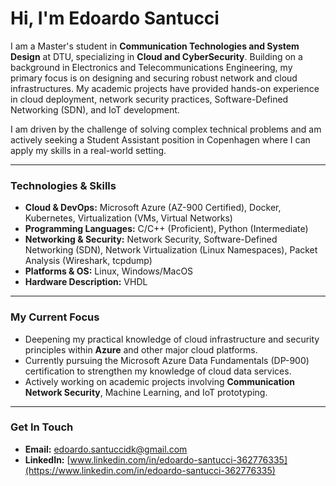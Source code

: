 # Hi, I'm Edoardo Santucci

I am a Master's student in **Communication Technologies and System Design** at DTU, specializing in **Cloud and CyberSecurity**. Building on a background in Electronics and Telecommunications Engineering, my primary focus is on designing and securing robust network and cloud infrastructures. My academic projects have provided hands-on experience in cloud deployment, network security practices, Software-Defined Networking (SDN), and IoT development.

I am driven by the challenge of solving complex technical problems and am actively seeking a Student Assistant position in Copenhagen where I can apply my skills in a real-world setting.

---

### Technologies & Skills

* **Cloud & DevOps:** Microsoft Azure (AZ-900 Certified), Docker, Kubernetes, Virtualization (VMs, Virtual Networks)
* **Programming Languages:** C/C++ (Proficient), Python (Intermediate)
* **Networking & Security:** Network Security, Software-Defined Networking (SDN), Network Virtualization (Linux Namespaces), Packet Analysis (Wireshark, tcpdump)
* **Platforms & OS:** Linux, Windows/MacOS
* **Hardware Description:** VHDL

---

### My Current Focus

* Deepening my practical knowledge of cloud infrastructure and security principles within **Azure** and other major cloud platforms.
* Currently pursuing the Microsoft Azure Data Fundamentals (DP-900) certification to strengthen my knowledge of cloud data services.
* Actively working on academic projects involving **Communication Network Security**, Machine Learning, and IoT prototyping.

---

### Get In Touch

* **Email:** [edoardo.santuccidk@gmail.com](mailto:edoardo.santuccidk@gmail.com)
* **LinkedIn:** [www.linkedin.com/in/edoardo-santucci-362776335](https://www.linkedin.com/in/edoardo-santucci-362776335)
